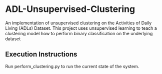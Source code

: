 # ADL-Unsupervised-Clustering
An implementation of unsupervised clustering on the Activities of Daily Living (ADLs) Dataset. This project uses unsupervised learning to teach a clustering model how to perform binary classification on the underlying dataset


## Execution Instructions
Run perform_clustering.py to run the current state of the system.
